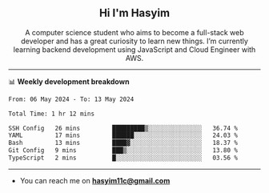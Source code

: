 <h2 align="center">Hi I'm Hasyim</h2>

<p align="center">A computer science student who aims to become a full-stack web developer and has a great curiosity to learn new things. I’m currently learning backend development using JavaScript and Cloud Engineer with AWS.</p>

---

📊 **Weekly development breakdown**

<!--START_SECTION:waka-->

```txt
From: 06 May 2024 - To: 13 May 2024

Total Time: 1 hr 12 mins

SSH Config   26 mins         █████████▒░░░░░░░░░░░░░░░   36.74 %
YAML         17 mins         ██████░░░░░░░░░░░░░░░░░░░   24.03 %
Bash         13 mins         ████▓░░░░░░░░░░░░░░░░░░░░   18.37 %
Git Config   9 mins          ███▒░░░░░░░░░░░░░░░░░░░░░   13.80 %
TypeScript   2 mins          █░░░░░░░░░░░░░░░░░░░░░░░░   03.56 %
```

<!--END_SECTION:waka-->

---

- You can reach me on **hasyim11c@gmail.com**
